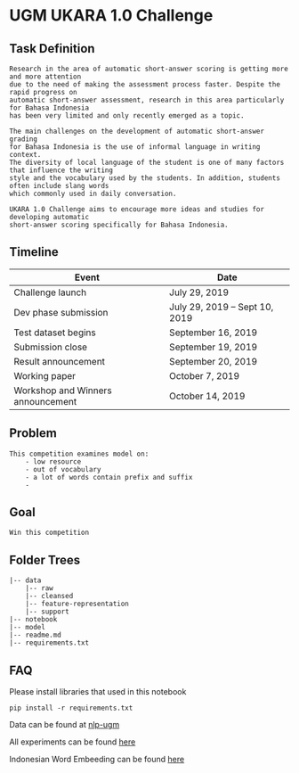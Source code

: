 ﻿# UGM UKARA 1.0 Challenge

## Task Definition
    
    Research in the area of automatic short-answer scoring is getting more and more attention 
    due to the need of making the assessment process faster. Despite the rapid progress on 
    automatic short-answer assessment, research in this area particularly for Bahasa Indonesia 
    has been very limited and only recently emerged as a topic.
    
    The main challenges on the development of automatic short-answer grading 
    for Bahasa Indonesia is the use of informal language in writing context. 
    The diversity of local language of the student is one of many factors that influence the writing 
    style and the vocabulary used by the students. In addition, students often include slang words
    which commonly used in daily conversation. 
    
    UKARA 1.0 Challenge aims to encourage more ideas and studies for developing automatic 
    short-answer scoring specifically for Bahasa Indonesia.
    

## Timeline
Event | Date
---|---
Challenge launch | July 29, 2019
Dev phase submission | July 29, 2019 – Sept 10, 2019
Test dataset begins | September 16, 2019
Submission close | September 19, 2019
Result announcement | September 20, 2019
Working paper | October 7, 2019
Workshop and Winners announcement | October 14, 2019

## Problem
    
    This competition examines model on:
        - low resource
        - out of vocabulary
        - a lot of words contain prefix and suffix
        - 
    
## Goal
    
    Win this competition
    
## Folder Trees

    |-- data
        |-- raw
        |-- cleansed
        |-- feature-representation
        |-- support
    |-- notebook
    |-- model
    |-- readme.md
    |-- requirements.txt
    

## FAQ
Please install libraries that used in this notebook
    
    pip install -r requirements.txt
    
Data can be found at [nlp-ugm](https://nlp.mipa.ugm.ac.id/ukaratrack1/)

All experiments can be found [here](https://docs.google.com/spreadsheets/d/1vXnHC-twrSLsdpZoPP4UvzHiCjAb-krYZF531kK77k0/edit?usp=sharing)

Indonesian Word Embeeding can be found [here](https://medium.com/@diekanugraha/membuat-model-word2vec-bahasa-indonesia-dari-wikipedia-menggunakan-gensim-e5745b98714d)